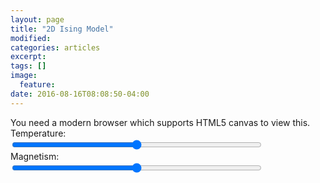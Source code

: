 ```yaml
---
layout: page
title: "2D Ising Model"
modified:
categories: articles
excerpt:
tags: []
image:
  feature:
date: 2016-08-16T08:08:50-04:00
---
```

<script type="text/javascript" src="http://ajax.googleapis.com/ajax/libs/jquery/1/jquery.min.js"></script>

<canvas id="canvas">
	You need a modern browser which supports HTML5 canvas to view this.
</canvas>

<div>
	<label>Temperature: </label><span id="tempdisplay"></span><br><input style="width:400px;" type="range" name="temperature" id="temperature" min="0" max="2" value="1" step="0.001"><br>
	<label>Magnetism: </label><span id="magdisplay"></span><br><input style="width:400px;" type="range" name="magnetism" id="magnetism" min="-3" max="3" value="0" step="0.01"><br>
</div>

<script type="text/javascript" src="/scripts/boltzmann.js"></script>